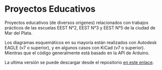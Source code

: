 # Proyectos Educativos

Proyectos educativos (de diversos origenes) relacionados con trabajos prácticos de las escuelas EEST N°2, EEST N°3 y EEST N°5 de la ciudad de Mar del Plata.

Los diagramas esquemáticos en su mayoría están realizados con Autodesk EAGLE (v7 o superior), y en algunos casos con KiCad (v7 o superior). Mientras que el código generalmente está basado en la API de Arduino.

La ultima versión se puede descargar desde el repositorio [en este enlace](https://github.com/lmtreser/Proyectos).

